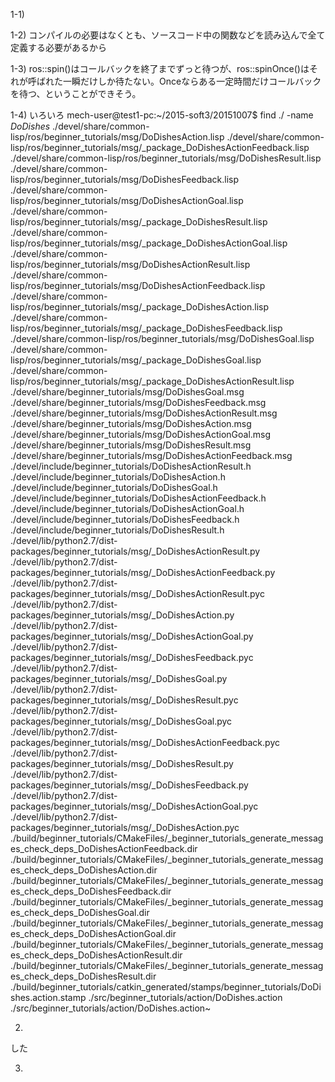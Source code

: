 1-1)

1-2)
コンパイルの必要はなくとも、ソースコード中の関数などを読み込んで全て定義する必要があるから

1-3)
ros::spin()はコールバックを終了までずっと待つが、ros::spinOnce()はそれが呼ばれた一瞬だけしか待たない。Onceならある一定時間だけコールバックを待つ、ということができそう。

1-4)
いろいろ
mech-user@test1-pc:~/2015-soft3/20151007$ find ./ -name *DoDishes*
./devel/share/common-lisp/ros/beginner_tutorials/msg/DoDishesAction.lisp
./devel/share/common-lisp/ros/beginner_tutorials/msg/_package_DoDishesActionFeedback.lisp
./devel/share/common-lisp/ros/beginner_tutorials/msg/DoDishesResult.lisp
./devel/share/common-lisp/ros/beginner_tutorials/msg/DoDishesFeedback.lisp
./devel/share/common-lisp/ros/beginner_tutorials/msg/DoDishesActionGoal.lisp
./devel/share/common-lisp/ros/beginner_tutorials/msg/_package_DoDishesResult.lisp
./devel/share/common-lisp/ros/beginner_tutorials/msg/_package_DoDishesActionGoal.lisp
./devel/share/common-lisp/ros/beginner_tutorials/msg/DoDishesActionResult.lisp
./devel/share/common-lisp/ros/beginner_tutorials/msg/DoDishesActionFeedback.lisp
./devel/share/common-lisp/ros/beginner_tutorials/msg/_package_DoDishesAction.lisp
./devel/share/common-lisp/ros/beginner_tutorials/msg/_package_DoDishesFeedback.lisp
./devel/share/common-lisp/ros/beginner_tutorials/msg/DoDishesGoal.lisp
./devel/share/common-lisp/ros/beginner_tutorials/msg/_package_DoDishesGoal.lisp
./devel/share/common-lisp/ros/beginner_tutorials/msg/_package_DoDishesActionResult.lisp
./devel/share/beginner_tutorials/msg/DoDishesGoal.msg
./devel/share/beginner_tutorials/msg/DoDishesFeedback.msg
./devel/share/beginner_tutorials/msg/DoDishesActionResult.msg
./devel/share/beginner_tutorials/msg/DoDishesAction.msg
./devel/share/beginner_tutorials/msg/DoDishesActionGoal.msg
./devel/share/beginner_tutorials/msg/DoDishesResult.msg
./devel/share/beginner_tutorials/msg/DoDishesActionFeedback.msg
./devel/include/beginner_tutorials/DoDishesActionResult.h
./devel/include/beginner_tutorials/DoDishesAction.h
./devel/include/beginner_tutorials/DoDishesGoal.h
./devel/include/beginner_tutorials/DoDishesActionFeedback.h
./devel/include/beginner_tutorials/DoDishesActionGoal.h
./devel/include/beginner_tutorials/DoDishesFeedback.h
./devel/include/beginner_tutorials/DoDishesResult.h
./devel/lib/python2.7/dist-packages/beginner_tutorials/msg/_DoDishesActionResult.py
./devel/lib/python2.7/dist-packages/beginner_tutorials/msg/_DoDishesActionFeedback.py
./devel/lib/python2.7/dist-packages/beginner_tutorials/msg/_DoDishesActionResult.pyc
./devel/lib/python2.7/dist-packages/beginner_tutorials/msg/_DoDishesAction.py
./devel/lib/python2.7/dist-packages/beginner_tutorials/msg/_DoDishesActionGoal.py
./devel/lib/python2.7/dist-packages/beginner_tutorials/msg/_DoDishesFeedback.pyc
./devel/lib/python2.7/dist-packages/beginner_tutorials/msg/_DoDishesGoal.py
./devel/lib/python2.7/dist-packages/beginner_tutorials/msg/_DoDishesResult.pyc
./devel/lib/python2.7/dist-packages/beginner_tutorials/msg/_DoDishesGoal.pyc
./devel/lib/python2.7/dist-packages/beginner_tutorials/msg/_DoDishesActionFeedback.pyc
./devel/lib/python2.7/dist-packages/beginner_tutorials/msg/_DoDishesResult.py
./devel/lib/python2.7/dist-packages/beginner_tutorials/msg/_DoDishesFeedback.py
./devel/lib/python2.7/dist-packages/beginner_tutorials/msg/_DoDishesActionGoal.pyc
./devel/lib/python2.7/dist-packages/beginner_tutorials/msg/_DoDishesAction.pyc
./build/beginner_tutorials/CMakeFiles/_beginner_tutorials_generate_messages_check_deps_DoDishesActionFeedback.dir
./build/beginner_tutorials/CMakeFiles/_beginner_tutorials_generate_messages_check_deps_DoDishesAction.dir
./build/beginner_tutorials/CMakeFiles/_beginner_tutorials_generate_messages_check_deps_DoDishesFeedback.dir
./build/beginner_tutorials/CMakeFiles/_beginner_tutorials_generate_messages_check_deps_DoDishesGoal.dir
./build/beginner_tutorials/CMakeFiles/_beginner_tutorials_generate_messages_check_deps_DoDishesActionGoal.dir
./build/beginner_tutorials/CMakeFiles/_beginner_tutorials_generate_messages_check_deps_DoDishesActionResult.dir
./build/beginner_tutorials/CMakeFiles/_beginner_tutorials_generate_messages_check_deps_DoDishesResult.dir
./build/beginner_tutorials/catkin_generated/stamps/beginner_tutorials/DoDishes.action.stamp
./src/beginner_tutorials/action/DoDishes.action
./src/beginner_tutorials/action/DoDishes.action~



2)
した

3)